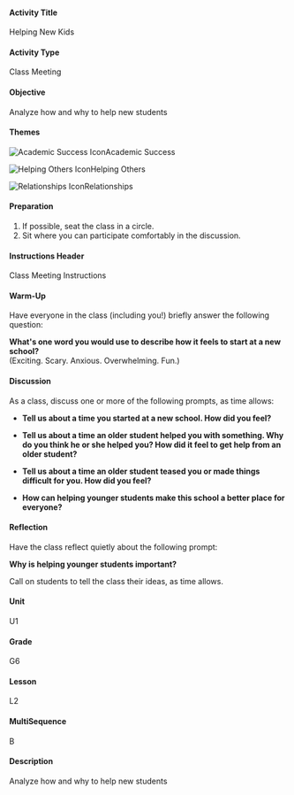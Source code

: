 #### Activity Title
Helping New Kids
#### Activity Type
Class Meeting
#### Objective
Analyze how and why to help new students
#### Themes
![Academic Success Icon](http://v5cmservice.secondstep.org/MS3TP_IMAGES/SKILLS/SKILLS_SMALL_IMAGES/academic-success-sm.png)Academic Success
 
![Helping Others Icon](http://v5cmservice.secondstep.org/MS3TP_IMAGES/SKILLS/SKILLS_SMALL_IMAGES/helping-others-sm.png)Helping Others
 
![Relationships Icon](http://v5cmservice.secondstep.org/MS3TP_IMAGES/SKILLS/SKILLS_SMALL_IMAGES/relationships-sm.png)Relationships
 

#### Preparation
1. If possible, seat the class in a circle.
2. Sit where you can participate comfortably in the discussion.

#### Instructions Header
Class Meeting Instructions
#### Warm-Up
Have everyone in the class (including you!) briefly answer the following question: 

**What's one word you would use to describe how it feels to start at a new school?**<br/>
            (Exciting. Scary. Anxious. Overwhelming. Fun.)
#### Discussion
As a class, discuss one or more of the following prompts, as time allows:


-  **Tell us about a time you started at a new school. How did you feel?**

-  **Tell us about a time an older student helped you with something. Why do you think he or she helped you? How did it feel to get help from an older student?**

-  **Tell us about a time an older student teased you or made things difficult for you. How did you feel?**

-  **How can helping younger students make this school a better place for everyone?**
#### Reflection
Have the class reflect quietly about the following prompt:

**Why is helping younger students important?**

Call on students to tell the class their ideas, as time allows.
#### Unit
U1
#### Grade
G6
#### Lesson
L2
#### MultiSequence
B
#### Description
Analyze how and why to help new students
